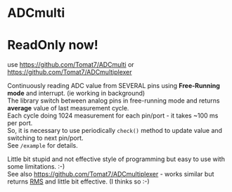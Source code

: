 # ADCmulti

# ReadOnly now!
use https://github.com/Tomat7/ADCmulti 
or  https://github.com/Tomat7/ADCmultiplexer

Continuously reading ADC value from SEVERAL pins using **Free-Running mode** and interrupt. (ie working in background)  
The library switch between analog pins in free-running mode and returns **average** value of last measurement cycle.  
Each cycle doing 1024 measurement for each pin/port - it takes ~100 ms per port.  
So, it is necessary to use periodically `check()` method to update value and switching to next pin/port.  
See `/example` for details.

Little bit stupid and not effective style of programming but easy to use with some limitations. :-)  
See also https://github.com/Tomat7/ADCmultiplexer - works similar but returns [RMS](https://en.wikipedia.org/wiki/Root_mean_square "Google's RMS definition") and little bit effective. (I thinks so :-)
